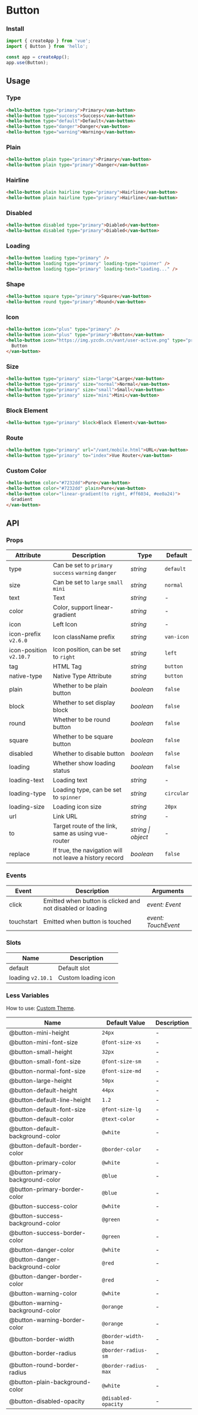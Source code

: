 # Button

### Install

```js
import { createApp } from 'vue';
import { Button } from 'hello';

const app = createApp();
app.use(Button);
```

## Usage

### Type

```html
<hello-button type="primary">Primary</van-button>
<hello-button type="success">Success</van-button>
<hello-button type="default">Default</van-button>
<hello-button type="danger">Danger</van-button>
<hello-button type="warning">Warning</van-button>
```

### Plain

```html
<hello-button plain type="primary">Primary</van-button>
<hello-button plain type="primary">Danger</van-button>
```

### Hairline

```html
<hello-button plain hairline type="primary">Hairline</van-button>
<hello-button plain hairline type="primary">Hairline</van-button>
```

### Disabled

```html
<hello-button disabled type="primary">Diabled</van-button>
<hello-button disabled type="primary">Diabled</van-button>
```

### Loading

```html
<hello-button loading type="primary" />
<hello-button loading type="primary" loading-type="spinner" />
<hello-button loading type="primary" loading-text="Loading..." />
```

### Shape

```html
<hello-button square type="primary">Square</van-button>
<hello-button round type="primary">Round</van-button>
```

### Icon

```html
<hello-button icon="plus" type="primary" />
<hello-button icon="plus" type="primary">Button</van-button>
<hello-button icon="https://img.yzcdn.cn/vant/user-active.png" type="primary">
  Button
</van-button>
```

### Size

```html
<hello-button type="primary" size="large">Large</van-button>
<hello-button type="primary" size="normal">Normal</van-button>
<hello-button type="primary" size="small">Small</van-button>
<hello-button type="primary" size="mini">Mini</van-button>
```

### Block Element

```html
<hello-button type="primary" block>Block Element</van-button>
```

### Route

```html
<hello-button type="primary" url="/vant/mobile.html">URL</van-button>
<hello-button type="primary" to="index">Vue Router</van-button>
```

### Custom Color

```html
<hello-button color="#7232dd">Pure</van-button>
<hello-button color="#7232dd" plain>Pure</van-button>
<hello-button color="linear-gradient(to right, #ff6034, #ee0a24)">
  Gradient
</van-button>
```

## API

### Props

| Attribute | Description | Type | Default |
| --- | --- | --- | --- |
| type | Can be set to `primary` `success` `warning` `danger` | _string_ | `default` |
| size | Can be set to `large` `small` `mini` | _string_ | `normal` |
| text | Text | _string_ | - |
| color | Color, support linear-gradient | _string_ | - |
| icon | Left Icon | _string_ | - |
| icon-prefix `v2.6.0` | Icon className prefix | _string_ | `van-icon` |
| icon-position `v2.10.7` | Icon position, can be set to `right` | _string_ | `left` |
| tag | HTML Tag | _string_ | `button` |
| native-type | Native Type Attribute | _string_ | `button` |
| plain | Whether to be plain button | _boolean_ | `false` |
| block | Whether to set display block | _boolean_ | `false` |
| round | Whether to be round button | _boolean_ | `false` |
| square | Whether to be square button | _boolean_ | `false` |
| disabled | Whether to disable button | _boolean_ | `false` |
| loading | Whether show loading status | _boolean_ | `false` |
| loading-text | Loading text | _string_ | - |
| loading-type | Loading type, can be set to `spinner` | _string_ | `circular` |
| loading-size | Loading icon size | _string_ | `20px` |
| url | Link URL | _string_ | - |
| to | Target route of the link, same as using vue-router | _string \| object_ | - |
| replace | If true, the navigation will not leave a history record | _boolean_ | `false` |

### Events

| Event | Description | Arguments |
| --- | --- | --- |
| click | Emitted when button is clicked and not disabled or loading | _event: Event_ |
| touchstart | Emitted when button is touched | _event: TouchEvent_ |

### Slots

| Name              | Description         |
| ----------------- | ------------------- |
| default           | Default slot        |
| loading `v2.10.1` | Custom loading icon |

### Less Variables

How to use: [Custom Theme](#/en-US/theme).

| Name                             | Default Value        | Description |
| -------------------------------- | -------------------- | ----------- |
| @button-mini-height              | `24px`               | -           |
| @button-mini-font-size           | `@font-size-xs`      | -           |
| @button-small-height             | `32px`               | -           |
| @button-small-font-size          | `@font-size-sm`      | -           |
| @button-normal-font-size         | `@font-size-md`      | -           |
| @button-large-height             | `50px`               | -           |
| @button-default-height           | `44px`               | -           |
| @button-default-line-height      | `1.2`                | -           |
| @button-default-font-size        | `@font-size-lg`      | -           |
| @button-default-color            | `@text-color`        | -           |
| @button-default-background-color | `@white`             | -           |
| @button-default-border-color     | `@border-color`      | -           |
| @button-primary-color            | `@white`             | -           |
| @button-primary-background-color | `@blue`              | -           |
| @button-primary-border-color     | `@blue`              | -           |
| @button-success-color            | `@white`             | -           |
| @button-success-background-color | `@green`             | -           |
| @button-success-border-color     | `@green`             | -           |
| @button-danger-color             | `@white`             | -           |
| @button-danger-background-color  | `@red`               | -           |
| @button-danger-border-color      | `@red`               | -           |
| @button-warning-color            | `@white`             | -           |
| @button-warning-background-color | `@orange`            | -           |
| @button-warning-border-color     | `@orange`            | -           |
| @button-border-width             | `@border-width-base` | -           |
| @button-border-radius            | `@border-radius-sm`  | -           |
| @button-round-border-radius      | `@border-radius-max` | -           |
| @button-plain-background-color   | `@white`             | -           |
| @button-disabled-opacity         | `@disabled-opacity`  | -           |
